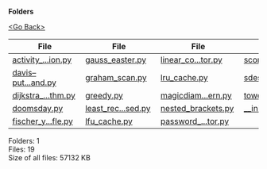 **Folders**

[&lt;Go Back&gt;](../right.html)

<table><thead><tr class="header"><th><strong>File</strong></th><th><strong>File</strong></th><th><strong>File</strong></th><th><strong>File</strong></th></tr></thead><tbody><tr class="odd"><td><a href="activity_selection.py">activity_...ion.py</a> </td><td><a href="gauss_easter.py">gauss_easter.py</a> </td><td><a href="linear_congruential_generator.py">linear_co...tor.py</a> </td><td><a href="scoring_algorithm.py">scoring_a...thm.py</a> </td></tr><tr class="even"><td><a href="davis–putnam–logemann–loveland.py">davis–put...and.py</a> </td><td><a href="graham_scan.py">graham_scan.py</a> </td><td><a href="lru_cache.py">lru_cache.py</a> </td><td><a href="sdes.py">sdes.py</a> </td></tr><tr class="odd"><td><a href="dijkstra_bankers_algorithm.py">dijkstra_...thm.py</a> </td><td><a href="greedy.py">greedy.py</a> </td><td><a href="magicdiamondpattern.py">magicdiam...ern.py</a> </td><td><a href="tower_of_hanoi.py">tower_of_hanoi.py</a> </td></tr><tr class="even"><td><a href="doomsday.py">doomsday.py</a> </td><td><a href="least_recently_used.py">least_rec...sed.py</a> </td><td><a href="nested_brackets.py">nested_brackets.py</a> </td><td><a href="__init__.py">__init__.py</a> </td></tr><tr class="odd"><td><a href="fischer_yates_shuffle.py">fischer_y...fle.py</a> </td><td><a href="lfu_cache.py">lfu_cache.py</a> </td><td><a href="password_generator.py">password_...tor.py</a> </td><td></td></tr></tbody></table>

Folders: 1  
Files: 19  
Size of all files: 57132 KB
